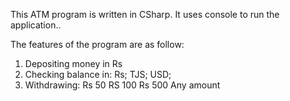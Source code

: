 This ATM program is written in CSharp. It uses console to run the application.. 

The features of the program are as follow:

1) Depositing money in Rs
2) Checking balance in: 
    Rs;
    TJS;
    USD;
3) Withdrawing:
    Rs 50
    RS 100
    Rs 500
    Any amount


